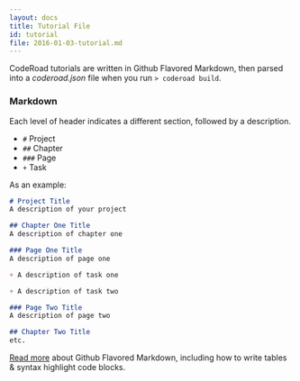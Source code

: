 ```yaml
---
layout: docs
title: Tutorial File
id: tutorial
file: 2016-01-03-tutorial.md
---
```

CodeRoad tutorials are written in Github Flavored Markdown, then parsed into a *coderoad.json* file when you run `> coderoad build`.

### Markdown

Each level of header indicates a different section, followed by a description.

* `#`   Project
* `##`  Chapter
* `###` Page
* `+`   Task

As an example:

```markdown
# Project Title
A description of your project

## Chapter One Title
A description of chapter one

### Page One Title
A description of page one

+ A description of task one

+ A description of task two

### Page Two Title
A description of page two

## Chapter Two Title
etc.
```

[Read more](https://help.github.com/articles/working-with-advanced-formatting/) about Github Flavored Markdown, including how to write tables & syntax highlight code blocks.
